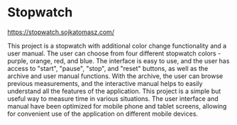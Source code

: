# Stopwatch

https://stopwatch.sojkatomasz.com/

This project is a stopwatch with additional color change functionality and a user manual. The user can choose from four different stopwatch colors - purple, orange, red, and blue. The interface is easy to use, and the user has access to "start", "pause", "stop", and "reset" buttons, as well as the archive and user manual functions. With the archive, the user can browse previous measurements, and the interactive manual helps to easily understand all the features of the application. This project is a simple but useful way to measure time in various situations. The user interface and manual have been optimized for mobile phone and tablet screens, allowing for convenient use of the application on different mobile devices.
